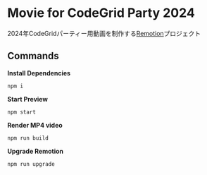# Movie for CodeGrid Party 2024

2024年CodeGridパーティー用動画を制作する[Remotion](https://remotion.dev)プロジェクト

## Commands

**Install Dependencies**

```console
npm i
```

**Start Preview**

```console
npm start
```

**Render MP4 video**

```console
npm run build
```

**Upgrade Remotion**

```console
npm run upgrade
```
